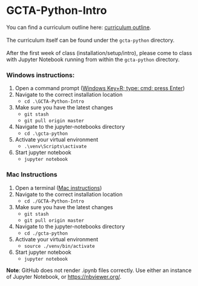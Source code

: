 # GCTA-Python-Intro
You can find a curriculum outline here: [curriculum outline](https://github.com/GCTA-Python/GCTA-Python-Intro/blob/master/cirriculum.txt).
<br><br>
The curriculum itself can be found under the ````gcta-python```` directory.
<br><br>
After the first week of class (installation/setup/intro), please come to class with Jupyter Notebook running from within the ````gcta-python```` directory.

### Windows instructions:
1. Open a command prompt ([Windows Key+R; type: cmd; press Enter](https://www.groovypost.com/howto/howto/use-windows-key-r-run-as-administrator/))
2. Navigate to the correct installation location
    - ```cd .\GCTA-Python-Intro```
4. Make sure you have the latest changes
    - ```git stash```
    - ```git pull origin master```
5. Navigate to the jupyter-notebooks directory
    - ```cd .\gcta-python```
6. Activate your virtual environment
    - ```.\venv\Scripts\activate```
7. Start jupyter notebook
    - ```jupyter notebook```
### Mac Instructions
1. Open a terminal ([Mac instructions](https://support.apple.com/guide/terminal/open-or-quit-terminal-apd5265185d-f365-44cb-8b09-71a064a42125/mac))
2. Navigate to the correct installation location
    - ```cd ./GCTA-Python-Intro```
3. Make sure you have the latest changes
    - ```git stash```
    - ```git pull origin master```
4. Navigate to the jupyter-notebooks directory
    - ```cd ./gcta-python```
5. Activate your virtual environment
    - ```source ./venv/bin/activate```
6. Start jupyter notebook
    - ```jupyter notebook```


**Note**: GitHub does not render .ipynb files correctly. Use either an instance of Jupyter Notebook, or https://nbviewer.org/.